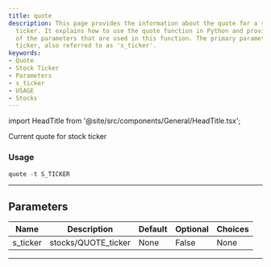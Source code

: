 ```yaml
---
title: quote
description: This page provides the information about the quote for a specific stock
  ticker. It explains how to use the quote function in Python and provides the details
  of the parameters that are used in this function. The primary parameter is the stock
  ticker, also referred to as 's_ticker'.
keywords:
- Quote
- Stock Ticker
- Parameters
- s_ticker
- USAGE
- Stocks
---
```


import HeadTitle from '@site/src/components/General/HeadTitle.tsx';

<HeadTitle title="stocks /quote - Reference | OpenBB Terminal Docs" />

Current quote for stock ticker

### Usage

```python
quote -t S_TICKER
```

---

## Parameters

| Name | Description | Default | Optional | Choices |
| ---- | ----------- | ------- | -------- | ------- |
| s_ticker | stocks/QUOTE_ticker | None | False | None |

---
